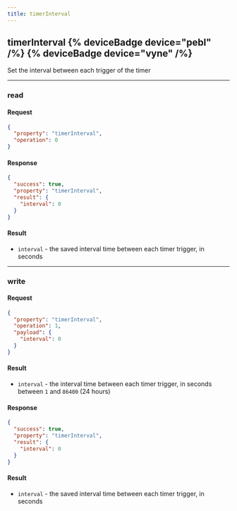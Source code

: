 ```yaml
---
title: timerInterval
---
```


## timerInterval {% deviceBadge device="pebl" /%}   {% deviceBadge device="vyne" /%} 
Set the interval between each trigger of the timer

------------------------------------------------------------------------------------------------------------------

### read

#### Request
```json
{
  "property": "timerInterval",
  "operation": 0
}
```

#### Response
```json
{
  "success": true,
  "property": "timerInterval",
  "result": {
    "interval": 0
  }
}
```

#### Result
- `interval` - the saved interval time between each timer trigger, in seconds

------------------------------------------------------------------------------------------------------------------

### write

#### Request
```json
{
  "property": "timerInterval",
  "operation": 1,
  "payload": {
    "interval": 0
  }
}
```

#### Result
- `interval` - the interval time between each timer trigger, in seconds between `1` and `86400` (24 hours)

#### Response
```json
{
  "success": true,
  "property": "timerInterval",
  "result": {
    "interval": 0
  }
}
```

#### Result
- `interval` - the saved interval time between each timer trigger, in seconds

